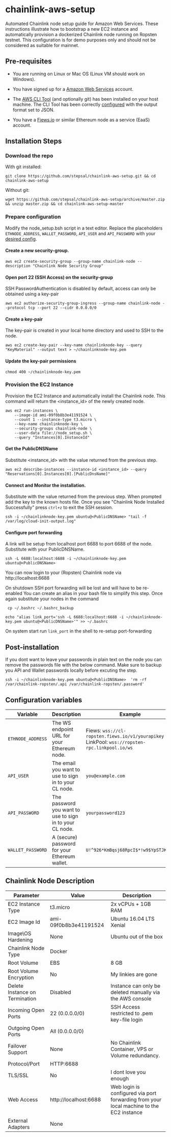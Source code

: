 # chainlink-aws-setup
Automated Chainlink node setup guide for Amazon Web Services.
These instructions illustrate how to bootstrap a new EC2 instance and automatically provision a dockerized Chainlink node running on Ropsten testnet.
This configuration is for demo purposes only and should not be considered as suitable for mainnet.


## Pre-requisites

* You are running on Linux or Mac OS (Linux VM should work on Windows).

* You have signed up for a [Amazon Web Services](https://aws.amazon.com/) account.

* The [AWS CLI Tool](https://docs.aws.amazon.com/cli/latest/userguide/cli-chap-install.html) (and optionally git) has been installed on your host machine. The CLI Tool has been correctly [configured](https://docs.aws.amazon.com/cli/latest/userguide/cli-chap-configure.html#cli-quick-configuration) with the output format set to JSON.


* You have a [Fiews.io](https://fiews.io/) or similar Ethereum node as a service (EaaS) account.

## Installation Steps

### Download the repo

With git installed:

```
git clone https://github.com/stepsal/chainlink-aws-setup.git && cd chainlink-aws-setup
```

Without git:

```
wget https://github.com/stepsal/chainlink-aws-setup/archive/master.zip && unzip master.zip && cd chainlink-aws-setup-master
```

### Prepare configuration

Modify the node_setup.bsh script in a text editor.
Replace the placeholders `ETHNODE_ADDRESS`, `WALLET_PASSWORD`, `API_USER` and `API_PASSWORD` with your [desired config](#configuration-variables).

#### Create a new security-group.

```
aws ec2 create-security-group --group-name chainlink-node --description "Chainlink Node Security Group"
```

#### Open port 22 (SSH Access) on the security-group
SSH PasswordAuthentication is disabled by default, access can only be obtained using a key-pair

```
aws ec2 authorize-security-group-ingress --group-name chainlink-node --protocol tcp --port 22 --cidr 0.0.0.0/0
```

#### Create a key-pair
The key-pair is created in your local home directory and used to SSH to the node.

```
aws ec2 create-key-pair --key-name chainlinknode-key --query "KeyMaterial" --output text > ~/chainlinknode-key.pem
```
#### Update the key-pair permissions
```
chmod 400 ~/chainlinknode-key.pem
```

### Provision the EC2 Instance 

Provision the EC2 Instance and automatically install the Chainlink node.
This command will return the <instance_id> of the newly created node.

```
aws ec2 run-instances \
    --image-id ami-09f0b8b3e41191524 \
    --count 1 --instance-type t3.micro \
    --key-name chainlinknode-key \
    --security-groups chainlink-node \
    --user-data file://node_setup.sh \
    --query "Instances[0].InstanceId"
```

#### Get the PublicDNSName
Substitute <instance_id> with the value returned from the previous step.

```
aws ec2 describe-instances --instance-id <instance_id> --query "Reservations[0].Instances[0].[PublicDnsName]"
```

#### Connect and Monitor the installation.
Substitute <PublicDNSName> with the value returned from the previous step.
When prompted add the key to the known hosts file.
Once you see "Chainlink Node Installed Successfully" press ```ctrl+z``` to exit the SSH session.

```
ssh -i ~/chainlinknode-key.pem ubuntu@<PublicDNSName> "tail -f /var/log/cloud-init-output.log"
```

#### Configure port forwarding
A link will be setup from localhost port 6688 to port 6688 of the node.
Substitute <PublicDNSName> with your PublicDNSName.

```
ssh -L 6688:localhost:6688 -i ~/chainlinknode-key.pem ubuntu@<PublicDNSName>
```

You can now login to your (Ropsten) Chainlink node via http://localhost:6688

On shutdown SSH port forwarding will be lost and will have to be re-enabled
You can create an alias in your bash file to simplify this step. 
Once again substitute your nodes <PublicDNSName> in the command
 
```
 cp ~/.bashrc ~/.bashrc_backup
```
```
echo "alias link_port='ssh -L 6688:localhost:6688 -i ~/chainlinknode-key.pem ubuntu@<PublicDNSName>'" >> ~/.bashrc
```

On system start run ``link_port`` in the shell to re-setup port-forwarding


## Post-installation

If you dont want to leave your passwords in plain text on the node you can remove the passwords file with the below command. 
Make sure to backup you API and Wallet passwords locally before excuting the step.

```
ssh -i ~/chainlinknode-key.pem ubuntu@<PublicDNSName>  'rm -rf /var/chainlink-ropsten/.api /var/chainlink-ropsten/.password'
```

## Configuration variables

Variable | Description | Example
-------- | ----------- | -------
`ETHNODE_ADDRESS` | The WS endpoint URL for your Ethereum node. | Fiews: `wss://cl-ropsten.fiews.io/v1/yourapikey` LinkPool: `wss://ropsten-rpc.linkpool.io/ws`
`API_USER` | The email you want to use to sign in to your CL node. | `you@example.com`
`API_PASSWORD` | The password you want to use to sign in to your CL node. | `yourpassword123`
`WALLET_PASSWORD` | A (secure) password for your Ethereum wallet. | `U!^926*KmBqsj68RpcI$*!w9$YpSTJK!#T`


## Chainlink Node Description

Parameter | Value | Description
--------- | ----- | ------------
EC2 Instance Type | t3.micro | 2x vCPUs + 1GB RAM
EC2 Image Id | ami-09f0b8b3e41191524 | Ubuntu 16.04 LTS Xenial
Image\OS Hardening | None | Ubuntu out of the box
Chainlink Node Type | Docker | 
Root Volume | EBS | 8 GB
Root Volume Encryption | No | My linkies are gone
Delete Instance on Termination | Disabled | Instance can only be deleted manually via the AWS console
Incoming Open Ports | 22 (0.0.0.0/0) | SSH Access restricted to .pem key-file login
Outgoing Open Ports | All (0.0.0.0/0) |
Failover Support | None |  No Chainlink Container, VPS or Volume redundancy.
Protocol/Port | HTTP:6688 | 
TLS/SSL | No | I dont love you enough
Web Access | http://localhost:6688 | Web login is configured via port forwarding from your local machine to the EC2 instance
External Adapters | None | 






